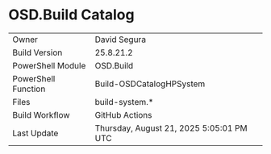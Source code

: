 ﻿# OSD.Build Catalog

| | |
|-|-|
| Owner | David Segura |
| Build Version | 25.8.21.2 |
| PowerShell Module | OSD.Build |
| PowerShell Function | Build-OSDCatalogHPSystem |
| Files | build-system.* |
| Build Workflow | GitHub Actions |
| Last Update | Thursday, August 21, 2025 5:05:01 PM UTC |

